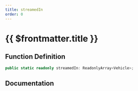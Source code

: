```yaml
---
title: streamedIn
order: 0
---
```


# {{ $frontmatter.title }}

## Function Definition

```ts
public static readonly streamedIn: ReadonlyArray<Vehicle>;
```

## Documentation

<!--@include: ./parts/streamedIn.md-->
